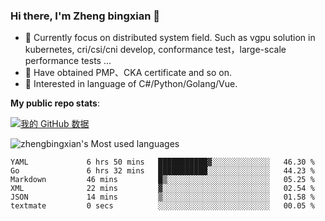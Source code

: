 ### Hi there, I'm Zheng bingxian  👋

* 📖  Currently focus on distributed system field. Such as vgpu solution in kubernetes, cri/csi/cni develop, conformance test，large-scale performance tests ...
* 🌱  Have obtained PMP、CKA certificate and so on.
* 👯  Interested in language of C#/Python/Golang/Vue.

**My public repo stats**:

[![我的 GitHub 数据](https://github-readme-stats.vercel.app/api?username=zhengbingxian&theme=merko)]()

![zhengbingxian's Most used languages](https://github-readme-stats.vercel.app/api/top-langs/?username=zhengbingxian&layout=compact&hide_border=true&langs_count=10)

<!--START_SECTION:waka-->

```text
YAML             6 hrs 50 mins   ███████████▓░░░░░░░░░░░░░   46.30 %
Go               6 hrs 32 mins   ███████████░░░░░░░░░░░░░░   44.23 %
Markdown         46 mins         █▒░░░░░░░░░░░░░░░░░░░░░░░   05.25 %
XML              22 mins         ▓░░░░░░░░░░░░░░░░░░░░░░░░   02.54 %
JSON             14 mins         ▒░░░░░░░░░░░░░░░░░░░░░░░░   01.58 %
textmate         0 secs          ░░░░░░░░░░░░░░░░░░░░░░░░░   00.05 %
```

<!--END_SECTION:waka-->
